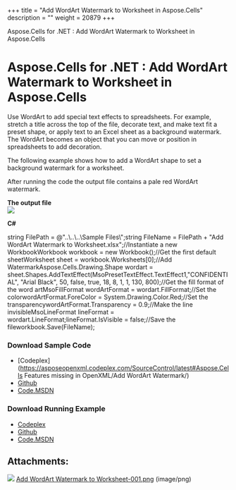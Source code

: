 +++
title = "Add WordArt Watermark to Worksheet in Aspose.Cells" 
description = "" 
weight = 20879 
+++

Aspose.Cells for .NET : Add WordArt Watermark to Worksheet in Aspose.Cells  

# Aspose.Cells for .NET : Add WordArt Watermark to Worksheet in Aspose.Cells


Use WordArt to add special text effects to spreadsheets. For example, stretch a title across the top of the file, decorate text, and make text fit a preset shape, or apply text to an Excel sheet as a background watermark. The WordArt becomes an object that you can move or position in spreadsheets to add decoration.

  

The following example shows how to add a WordArt shape to set a background watermark for a worksheet.

After running the code the output file contains a pale red WordArt watermark.

**The output file**  
![](download/thumbnails/5020417/490069126)

**C#**

string FilePath = @"..\\..\\..\\Sample Files\\";string FileName = FilePath + "Add WordArt Watermark to Worksheet.xlsx";//Instantiate a new WorkbookWorkbook workbook = new Workbook();//Get the first default sheetWorksheet sheet = workbook.Worksheets\[0\];//Add WatermarkAspose.Cells.Drawing.Shape wordart = sheet.Shapes.AddTextEffect(MsoPresetTextEffect.TextEffect1,"CONFIDENTIAL", "Arial Black", 50, false, true, 18, 8, 1, 1, 130, 800);//Get the fill format of the word artMsoFillFormat wordArtFormat = wordart.FillFormat;//Set the colorwordArtFormat.ForeColor = System.Drawing.Color.Red;//Set the transparencywordArtFormat.Transparency = 0.9;//Make the line invisibleMsoLineFormat lineFormat = wordart.LineFormat;lineFormat.IsVisible = false;//Save the fileworkbook.Save(FileName);

### Download Sample Code

*   [Codeplex](https://asposeopenxml.codeplex.com/SourceControl/latest#Aspose.Cells Features missing in OpenXML/Add WordArt Watermark/)
*   [Github](https://github.com/aspose-cells/Aspose.Cells-for-.NET/tree/master/Plugins/Aspose.Cells%20Vs%20OpenXML%20Spreadsheets/OpenXML%20Missing%20Features/Add%20WordArt%20Watermark)
*   [Code.MSDN](https://code.msdn.microsoft.com/AsposeCells-Features-8fba7c3c/view/SourceCode#content)

### Download Running Example

*   [Codeplex](https://asposecellsopenxml.codeplex.com/releases/view/619160)
*   [Github](https://github.com/aspose-cells/Aspose.Cells-for-.NET/releases/tag/MissingFeaturesOpenXMLExcelv1.1)
*   [Code.MSDN](https://code.msdn.microsoft.com/AsposeCells-Features-8fba7c3c)

## Attachments:

![](https://docs2.aspose.com/cells/net/images/icons/bullet_blue.gif) [Add WordArt Watermark to Worksheet-001.png](https://docs2.aspose.com/cells/net/attachments/5020417/5115048.png) (image/png)  

